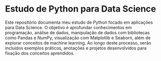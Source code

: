 # Estudo de Python para Data Science

Este repositório documenta meu estudo de Python focado em aplicações para Data Science. O objetivo é aprofundar conhecimentos em programação, análise de dados, manipulação de dados com bibliotecas como Pandas e NumPy, visualização com Matplotlib e Seaborn, além de explorar conceitos de machine learning. Ao longo deste processo, serão incluídos exemplos práticos, anotações e projetos desenvolvidos para fixação dos conceitos aprendidos.